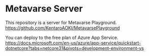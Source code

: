# Metavarse Server
This repository is a server for Metavarse Playground.  
https://github.com/KentaroAOKI/MetavarsePlayground

You can deploy to the free plan of Azure App Service.  
https://docs.microsoft.com/en-us/azure/app-service/quickstart-dotnetcore?tabs=netcore31&pivots=development-environment-vs
